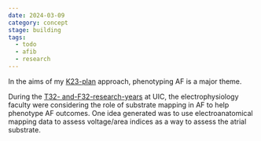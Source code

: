 ```yaml
---
date: 2024-03-09
category: concept
stage: building
tags:
  - todo
  - afib
  - research
---
```



In the aims of my [K23-plan](../permanent/K23-plan.md) approach, phenotyping AF is a major theme. 

During the [T32- and-F32-research-years](../permanent/T32-%20and-F32-research-years.md) at UIC, the electrophysiology faculty were considering the role of substrate mapping in AF to help phenotype AF outcomes. 
One idea generated was to use electroanatomical mapping data to assess voltage/area indices as a way to assess the atrial substrate.